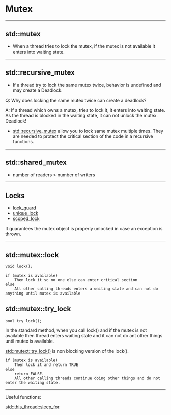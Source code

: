 # Mutex

---
## std::mutex

 - When a thread tries to lock the mutex, if the mutex is not available it enters into waiting state.

---

## std::recursive_mutex
 
 - If a thread try to lock the same mutex twice, behavior is undefined and may create a Deadlock.

Q: Why does locking the same mutex twice can create a deadlock?

A: If a thread which owns a mutex, tries to lock it, it enters into waiting state. As the thread is blocked in the waiting state, it can not unlock the mutex. Deadlock! 

 - [std::recursive_mutex](https://en.cppreference.com/w/cpp/thread/recursive_mutex) allow you to lock same mutex multiple times. They are needed to protect the critical section of the code in a recursive functions.

---

## std::shared_mutex

 - number of readers > number of writers

---

## Locks 

 - [lock_guard](http://www.cplusplus.com/reference/mutex/lock_guard/)
 - [unique_lock](http://www.cplusplus.com/reference/mutex/unique_lock/)
 - [scoped_lock](https://en.cppreference.com/w/cpp/thread/scoped_lock)

It guarantees the mutex object is properly unlocked in case an exception is thrown.

---

## std::mutex::lock
    void lock();

```
if (mutex is available)
    Then lock it so no one else can enter critical section
else 
    All other calling threads enters a waiting state and can not do anything until mutex is available
```

## std::mutex::try_lock
    bool try_lock();

In the standard method, when you call lock() and if the mutex is not available then thread enters waiting state and it can not do ant other things until mutex is available.

[std::mutext::try_lock()](https://en.cppreference.com/w/cpp/thread/mutex/try_lock) is non blocking version of the lock().

```
if (mutex is available)
    Then lock it and return TRUE
else 
    return FALSE.
    All other calling threads continue doing other things and do not enter the waiting state.
```

---

Useful functions:

[std::this_thread::sleep_for](https://en.cppreference.com/w/cpp/thread/sleep_for)